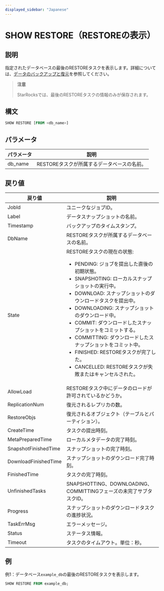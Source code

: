 ```yaml
---
displayed_sidebar: "Japanese"
---
```


# SHOW RESTORE（RESTOREの表示）

## 説明

指定されたデータベースの最後のRESTOREタスクを表示します。詳細については、[データのバックアップと復元](../../../administration/Backup_and_restore.md)を参照してください。

> **注意**
>
> StarRocksでは、最後のRESTOREタスクの情報のみが保存されます。

## 構文

```SQL
SHOW RESTORE [FROM <db_name>]
```

## パラメータ

| **パラメータ** | **説明**                                        |
| ------------- | ------------------------------------------------------ |
| db_name       | RESTOREタスクが所属するデータベースの名前。 |

## 戻り値

| **戻り値**           | **説明**                                              |
| -------------------- | ------------------------------------------------------------ |
| JobId                | ユニークなジョブID。                                               |
| Label                | データスナップショットの名前。                                   |
| Timestamp            | バックアップのタイムスタンプ。                                            |
| DbName               | RESTOREタスクが所属するデータベースの名前。       |
| State                | RESTOREタスクの現在の状態:<ul><li>PENDING: ジョブを提出した直後の初期状態。</li><li>SNAPSHOTING: ローカルスナップショットの実行中。</li><li>DOWNLOAD: スナップショットのダウンロードタスクを提出中。</li><li>DOWNLOADING: スナップショットのダウンロード中。</li><li>COMMIT: ダウンロードしたスナップショットをコミットする。</li><li>COMMITTING: ダウンロードしたスナップショットをコミット中。</li><li>FINISHED: RESTOREタスクが完了した。</li><li>CANCELLED: RESTOREタスクが失敗またはキャンセルされた。</li></ul> |
| AllowLoad            | RESTOREタスク中にデータのロードが許可されているかどうか。          |
| ReplicationNum       | 復元されるレプリカの数。                           |
| RestoreObjs          | 復元されるオブジェクト（テーブルとパーティション）。                |
| CreateTime           | タスクの提出時刻。                                        |
| MetaPreparedTime     | ローカルメタデータの完了時刻。                              |
| SnapshotFinishedTime | スナップショットの完了時刻。                                    |
| DownloadFinishedTime | スナップショットのダウンロード完了時刻。                           |
| FinishedTime         | タスクの完了時刻。                                        |
| UnfinishedTasks      | SNAPSHOTTING、DOWNLOADING、COMMITTINGフェーズの未完了サブタスクID。 |
| Progress             | スナップショットのダウンロードタスクの進捗状況。                  |
| TaskErrMsg           | エラーメッセージ。                                              |
| Status               | ステータス情報。                                          |
| Timeout              | タスクのタイムアウト。単位：秒。                                  |

## 例

例1：データベース`example_db`の最後のRESTOREタスクを表示します。

```SQL
SHOW RESTORE FROM example_db;
```
